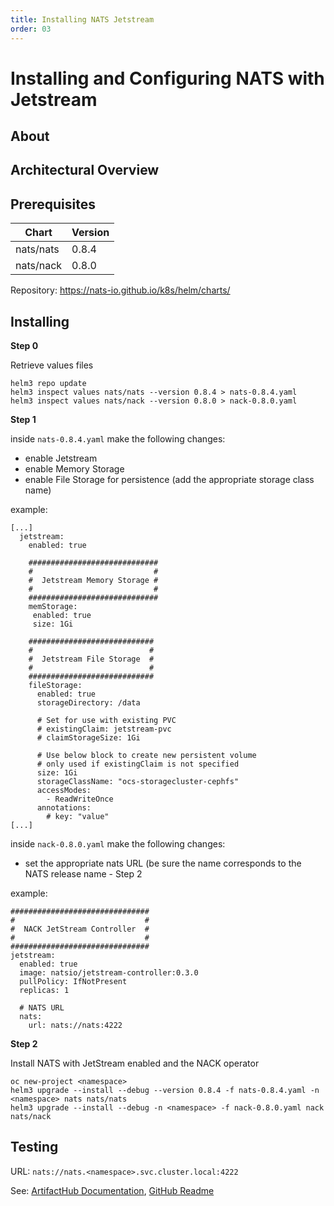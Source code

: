 ```yaml
---
title: Installing NATS Jetstream
order: 03
---
```


# Installing and Configuring NATS with Jetstream

## About

## Architectural Overview

## Prerequisites

| Chart     | Version |
| --------- | ------- |
| nats/nats | 0.8.4   |
| nats/nack | 0.8.0   |

Repository: https://nats-io.github.io/k8s/helm/charts/

## Installing

**Step 0**

Retrieve values files

```
helm3 repo update
helm3 inspect values nats/nats --version 0.8.4 > nats-0.8.4.yaml
helm3 inspect values nats/nack --version 0.8.0 > nack-0.8.0.yaml
```

**Step 1**

inside `nats-0.8.4.yaml` make the following changes:

- enable Jetstream
- enable Memory Storage
- enable File Storage for persistence (add the appropriate storage class name)

example:

```
[...]
  jetstream:
    enabled: true

    #############################
    #                           #
    #  Jetstream Memory Storage #
    #                           #
    #############################
    memStorage:
     enabled: true
     size: 1Gi

    ############################
    #                          #
    #  Jetstream File Storage  #
    #                          #
    ############################
    fileStorage:
      enabled: true
      storageDirectory: /data

      # Set for use with existing PVC
      # existingClaim: jetstream-pvc
      # claimStorageSize: 1Gi

      # Use below block to create new persistent volume
      # only used if existingClaim is not specified
      size: 1Gi
      storageClassName: "ocs-storagecluster-cephfs"
      accessModes:
        - ReadWriteOnce
      annotations:
        # key: "value"
[...]
```

inside `nack-0.8.0.yaml` make the following changes:

- set the appropriate nats URL (be sure the name corresponds to the NATS release name - Step 2

example:

```
###############################
#                             #
#  NACK JetStream Controller  #
#                             #
###############################
jetstream:
  enabled: true
  image: natsio/jetstream-controller:0.3.0
  pullPolicy: IfNotPresent
  replicas: 1

  # NATS URL
  nats:
    url: nats://nats:4222

```

**Step 2**

Install NATS with JetStream enabled and the NACK operator

```
oc new-project <namespace>
helm3 upgrade --install --debug --version 0.8.4 -f nats-0.8.4.yaml -n <namespace> nats nats/nats
helm3 upgrade --install --debug -n <namespace> -f nack-0.8.0.yaml nack nats/nack
```

## Testing

URL: `nats://nats.<namespace>.svc.cluster.local:4222`

See: [ArtifactHub Documentation][1], [GitHub Readme][2]

[1]: https://artifacthub.io/packages/helm/nats/nack
[2]: https://github.com/nats-io/nack
